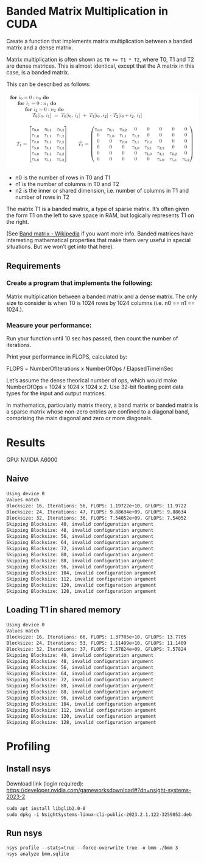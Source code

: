 # Banded Matrix Multiplication in CUDA
Create a function that implements matrix multiplication between a banded matrix and a dense matrix.

Matrix multiplication is often shown as `T0 += T1 * T2`, where T0, T1 and T2 are dense matrices. This is almost identical, except that the A matrix in this case, is a banded matrix.

This can be described as follows:

![banded_matmul](img/banded_matmul.png)

* n0 is the number of rows in T0 and T1
* n1 is the number of columns in T0 and T2
* n2 is the inner or shared dimension, i.e. number of columns in T1 and number of rows in T2

The matrix T1 is a banded matrix, a type of sparse matrix. It’s often given the form T1 on the left to save space in RAM, but logically represents Ť1 on the right.

(See [Band matrix - Wikipedia]() if you want more info. Banded matrices have interesting mathematical properties that make them very useful in special situations. But we won’t get into that here).

## Requirements

### Create a program that implements the following:

Matrix multiplication between a banded matrix and a dense matrix. The only size to consider is when T0 is 1024 rows by 1024 columns (i.e. n0 == n1 == 1024.).

### Measure your performance:

Run your function until 10 sec has passed, then count the number of iterations.

Print your performance in FLOPS, calculated by:

FLOPS = NumberOfIterations x NumberOfOps / ElapsedTimeInSec

Let’s assume the dense theorical number of ops, which would make NumberOfOps = 1024 x 1024 x 1024 x 2.
Use 32-bit floating point data types for the input and output matrices.

In mathematics, particularly matrix theory, a band matrix or banded matrix is a sparse matrix whose non-zero entries are confined to a diagonal band, comprising the main diagonal and zero or more diagonals.

# Results

GPU: NVIDIA A6000

## Naive

```shell
Using device 0
Values match
Blocksize: 16, Iterations: 56, FLOPS: 1.19722e+10, GFLOPS: 11.9722
Blocksize: 24, Iterations: 47, FLOPS: 9.88634e+09, GFLOPS: 9.88634
Blocksize: 32, Iterations: 36, FLOPS: 7.54052e+09, GFLOPS: 7.54052
Skipping Blocksize: 40, invalid configuration argument
Skipping Blocksize: 48, invalid configuration argument
Skipping Blocksize: 56, invalid configuration argument
Skipping Blocksize: 64, invalid configuration argument
Skipping Blocksize: 72, invalid configuration argument
Skipping Blocksize: 80, invalid configuration argument
Skipping Blocksize: 88, invalid configuration argument
Skipping Blocksize: 96, invalid configuration argument
Skipping Blocksize: 104, invalid configuration argument
Skipping Blocksize: 112, invalid configuration argument
Skipping Blocksize: 120, invalid configuration argument
Skipping Blocksize: 128, invalid configuration argument
```

## Loading T1 in shared memory

```shell
Using device 0
Values match
Blocksize: 16, Iterations: 66, FLOPS: 1.37705e+10, GFLOPS: 13.7705
Blocksize: 24, Iterations: 53, FLOPS: 1.11409e+10, GFLOPS: 11.1409
Blocksize: 32, Iterations: 37, FLOPS: 7.57824e+09, GFLOPS: 7.57824
Skipping Blocksize: 40, invalid configuration argument
Skipping Blocksize: 48, invalid configuration argument
Skipping Blocksize: 56, invalid configuration argument
Skipping Blocksize: 64, invalid configuration argument
Skipping Blocksize: 72, invalid configuration argument
Skipping Blocksize: 80, invalid configuration argument
Skipping Blocksize: 88, invalid configuration argument
Skipping Blocksize: 96, invalid configuration argument
Skipping Blocksize: 104, invalid configuration argument
Skipping Blocksize: 112, invalid configuration argument
Skipping Blocksize: 120, invalid configuration argument
Skipping Blocksize: 128, invalid configuration argument
```

# Profiling

## Install nsys
Download link (login required): https://developer.nvidia.com/gameworksdownload#?dn=nsight-systems-2023-2

```shell
sudo apt install libglib2.0-0
sudo dpkg -i NsightSystems-linux-cli-public-2023.2.1.122-3259852.deb
```

## Run nsys

```shell
nsys profile --stats=true --force-overwrite true -o bmm ./bmm 3
nsys analyze bmm.sqlite
```